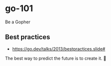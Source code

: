 # go-101

Be a Gopher

## Best practices

- https://go.dev/talks/2013/bestpractices.slide#


<!-- INSPIRATIONAL_QUOTE_START -->
The best way to predict the future is to create it.
🦄
<!-- INSPIRATIONAL_QUOTE_END -->
